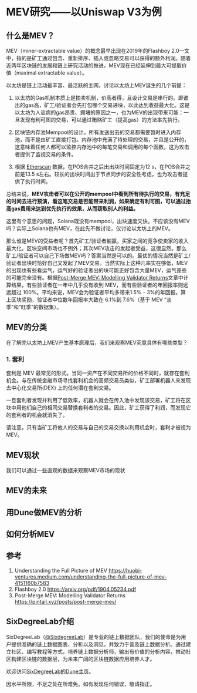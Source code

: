 # MEV研究——以Uniswap V3为例

## 什么是MEV？

MEV（miner-extractable value）的概念最早出现在2019年的Flashboy 2.0一文中，指的是矿工通过包含、重新排序、插入或忽略交易可以获得的额外利润。随着近两年区块链的发展和链上研究活动的推进，MEV现在已经延伸到最大可提取价值（maximal extractable value）。

以太坊是链上活动最丰富、最活跃的主网，讨论以太坊上MEV诞生的几个前提：

1. 以太坊的Gas机制本质上是拍卖机制，价高者得，且设计交易是串行的。即谁出的gas高，矿工/验证者会先打包哪个交易进块，以此达到收益最大化。这是以太坊为人诟病的gas昂贵、拥堵的原因之一，也为MEV的出现带来可能：一旦发现有利可图的交易，可以通过贿赂矿工（提高gas）的方法率先执行。

2. 区块链内存池Mempool的设计。所有发送出去的交易都需要暂时进入内存池，而不是由矿工直接打包。内存池中充满了待处理的交易，并且是公开的，这意味着任何人都可以监控内存池中的每笔交易和调用的每个函数，这为攻击者提供了监视交易的条件。

3. 根据 [Etherscan](https://etherscan.io/blocks) 数据，在POS合并之后出出块时间固定为12 s，在POS合并之前是13.5 s左右。较长的出块时间出于节点同步的安全性考虑，也为攻击者提供了执行时间。

总结来说，**MEV攻击者可以在公开的mempool中看到所有待执行的交易，有充足的时间去进行预演，看这笔交易是否能带来利润，如果确定有利可图，可以通过抬高gas费用来达到优先执行的效果，从而窃取别人的利益。**

这里有个意思的问题，Solana既没有mempool，出块速度又快，不应该没有MEV吗？实际上Solana也有MEV，在此先不做讨论，仅讨论以太坊上的MEV。

那么谁是MEV的受益者呢？首先矿工/验证者躺赢，买家之间的竞争使卖家的收入最大化，区块空间市场也不例外；其次MEV攻击的发起者受益，这很显然。那么矿工/验证者可以自己下场做MEV吗？答案当然是可以的。最优的情况当然是矿工/验证者出块时恰好自己又发起了MEV交易。当然实际上这种几率实在够低，MEV的出现也有些看运气，运气好的验证者出的块可能正好包含大量MEV，运气差些的可能完全没有。根据[Post-Merge MEV: Modelling Validator Returns](https://pintail.xyz/posts/post-merge-mev/)文章中计算结果，有些验证者在一年中几乎没有收到 MEV，而有些验证者的年回报率则远远超过 100%。平均来说，MEV会为验证者平均多带来1.5% - 3%的年回报。算上区块奖励，验证者中位数年回报率大致在 6.1%到 7.6%（基于 MEV “淡季”和“旺季”的数据集）。


## MEV的分类
在了解完以太坊上MEV产生基本原理后，我们来观察MEV究竟具体有哪些类型？

### 1. 套利
套利是 MEV 最常见的形式。当同一资产在不同交易所的价格不同时，就存在套利机会。与在传统金融市场寻找套利机会的高频交易员类似，矿工部署机器人来发现去中心化交易所(DEX) 上的任何潜在套利交易。

一旦套利者发现并利用了低效率，机器人就会在传入池中发现该交易，矿工将在区块中用他们自己的相同交易替换套利者的交易。因此，矿工获得了利润，而发现它的套利者的机会就消失了。

请注意，只有当矿工将他人的交易与自己的交易交换以利用机会时，套利才被视为 MEV。

## MEV现状
我们可以通过一些直观的数据来观察MEV市场的现状


## MEV的未来

## 用Dune做MEV的分析

## 如何分析MEV

## 参考
1. Understanding the Full Picture of MEV https://huobi-ventures.medium.com/understanding-the-full-picture-of-mev-4151160b7583
2. Flashboy 2.0 https://arxiv.org/pdf/1904.05234.pdf
3. Post-Merge MEV: Modelling Validator Returns https://pintail.xyz/posts/post-merge-mev/

## SixDegreeLab介绍

SixDegreeLab（[@SixdegreeLab](https://twitter.com/sixdegreelab)）是专业的链上数据团队，我们的使命是为用户提供准确的链上数据图表、分析以及洞见，并致力于普及链上数据分析。通过建立社区、编写教程等方式，培养链上数据分析师，输出有价值的分析内容，推动社区构建区块链的数据层，为未来广阔的区块链数据应用培养人才。

欢迎访问[SixDegreeLab的Dune主页](https://dune.com/sixdegree)。

因水平所限，不足之处在所难免。如有发现任何错误，敬请指正。
